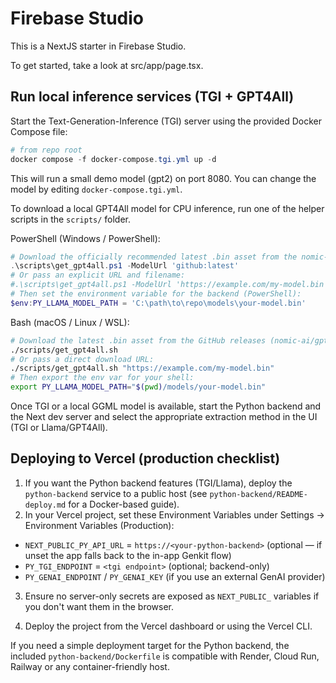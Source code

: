 # Firebase Studio

This is a NextJS starter in Firebase Studio.

To get started, take a look at src/app/page.tsx.

## Run local inference services (TGI + GPT4All)

Start the Text-Generation-Inference (TGI) server using the provided Docker Compose file:

```powershell
# from repo root
docker compose -f docker-compose.tgi.yml up -d
```

This will run a small demo model (gpt2) on port 8080. You can change the model by editing `docker-compose.tgi.yml`.

To download a local GPT4All model for CPU inference, run one of the helper scripts in the `scripts/` folder.

PowerShell (Windows / PowerShell):

```powershell
# Download the officially recommended latest .bin asset from the nomic-ai/gpt4all GitHub releases
.\scripts\get_gpt4all.ps1 -ModelUrl 'github:latest'
# Or pass an explicit URL and filename:
#.\scripts\get_gpt4all.ps1 -ModelUrl 'https://example.com/my-model.bin' -OutName 'my-model.bin'
# Then set the environment variable for the backend (PowerShell):
$env:PY_LLAMA_MODEL_PATH = 'C:\path\to\repo\models\your-model.bin'
```

Bash (macOS / Linux / WSL):

```bash
# Download the latest .bin asset from the GitHub releases (nomic-ai/gpt4all)
./scripts/get_gpt4all.sh
# Or pass a direct download URL:
./scripts/get_gpt4all.sh "https://example.com/my-model.bin"
# Then export the env var for your shell:
export PY_LLAMA_MODEL_PATH="$(pwd)/models/your-model.bin"
```

Once TGI or a local GGML model is available, start the Python backend and the Next dev server and select the appropriate extraction method in the UI (TGI or Llama/GPT4All).

## Deploying to Vercel (production checklist)

1. If you want the Python backend features (TGI/Llama), deploy the `python-backend` service to a public host (see `python-backend/README-deploy.md` for a Docker-based guide).
2. In your Vercel project, set these Environment Variables under Settings → Environment Variables (Production):

- `NEXT_PUBLIC_PY_API_URL` = `https://<your-python-backend>` (optional — if unset the app falls back to the in-app Genkit flow)
- `PY_TGI_ENDPOINT` = `<tgi endpoint>` (optional; backend-only)
- `PY_GENAI_ENDPOINT` / `PY_GENAI_KEY` (if you use an external GenAI provider)

3. Ensure no server-only secrets are exposed as `NEXT_PUBLIC_` variables if you don't want them in the browser.

4. Deploy the project from the Vercel dashboard or using the Vercel CLI.

If you need a simple deployment target for the Python backend, the included `python-backend/Dockerfile` is compatible with Render, Cloud Run, Railway or any container-friendly host.
